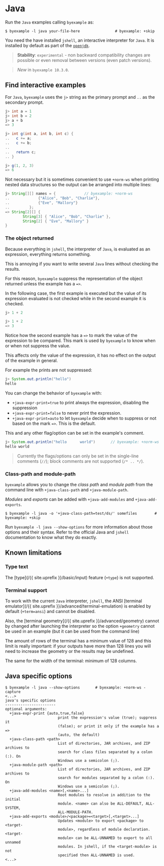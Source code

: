 # Java

Run the `Java` examples calling `byexample` as:

```shell
$ byexample -l java your-file-here                # byexample: +skip
```

You need the have installed `jshell`, an interactive interpreter
for `Java`. It is installed by default as part of the
[`openjdk`](https://openjdk.java.net/).

> **Stability**: ``experimental`` - non backward compatibility changes are
> possible or even removal between versions (even patch versions).

> *New* in ``byexample 10.3.0``.

## Find interactive examples

For ``Java``, ``byexample`` uses the ``j>`` string as the primary prompt
and ``..`` as the secondary prompt.


```java
j> int a = 1
j> int b = 2
j> a + b
=> 3

j> int g(int a, int b, int c) {
..   c += a;
..   c += b;
..
..   return c;
.. }

j> g(1, 2, 3)
=> 6
```

Not necessary but it is sometimes convenient to use `+norm-ws`
when printing nested data structures so the output can be arranged into
multiple lines:

```java
j> String[][] names = {             // byexample: +norm-ws
..             {"Alice", "Bob", "Charlie"},
..             {"Eve", "Mallory"}
..         };
=> String[2][] {
        String[3] { "Alice", "Bob", "Charlie" },
        String[2] { "Eve", "Mallory" }
}
```

### The object returned

Because everything in `jshell`, the interpreter of `Java`, is evaluated
as an expression, everything returns something.

This is annoying if you want to write several ``Java`` lines without checking
the results.

For this reason, ``byexample`` suppress the representation of the object
returned unless the example has a ``=>``.

In the following case, the first example is executed but the value of
its expression evaluated is not checked while in the second example
it is checked.

```java
j> 1 + 2

j> 1 + 2
=> 3
```

Notice how the second example has a `=>` to mark the value of the
expression to be compared. This mark is used by `byexample` to know when
or when not suppress the value.

This affects only the value of the expression, it has no effect on the
output of the example in general.

For example the prints are not suppressed:

```java
j> System.out.println("hello")
hello
```

You can change the behavior of `byexample` with:

 - `+java-expr-print=true` to print always the expression, disabling the
suppression
 - `+java-expr-print=false` to never print the expression.
 - `+java-expr-print=auto` to let `byexample` decide when to suppress or
not based on the mark `=>`. This is the default.

This and any other flag/option can be set in the example's comment.

```java
j> System.out.println("hello      world")       // byexample: +norm-ws
hello world
```

> Currently the flags/options can only be set in the single-line
> comments (`//`); block comments are not supported (`/* .. */`).

### Class-path and module-path

`byexample` allows you to change the *class path* and *module path*
from the command line with `+java-class-path` and `+java-module-path`.

*Modules* and *exports* can be added with `+java-add-modules` and
`+java-add-exports`.

```shell
$ byexample -l java -o '+java-class-path=test/ds/' somefiles        # byexample: +skip
```

Run `byexample -l java --show-options` for more information about those
options and their syntax. Refer to the official Java and `jshell`
documentation to know what they do exactly.


## Known limitations

### Type text

The [type](/{{ site.uprefix }}/basic/input)
feature (`+type`) is not supported.

### Terminal support

To work with the current `Java` interpreter, ``jshell``, the ANSI
[terminal emulator](/{{ site.uprefix }}/advanced/terminal-emulation) is
enabled by default (``+term=ansi``) and cannot be disabled.

Also, the [terminal geometry](/{{ site.uprefix }}/advanced/geometry)
cannot by changed after launching the interpreter
so the option ``+geometry`` cannot be used in an example (but it can be
used from the command line)

The amount of rows of the terminal has a minimum value of 128 and this limit
is really important: if your outputs have more than 128 lines you will need
to increase the geometry or the results may be undefined.

The same for the width of the terminal: minimum of 128 columns.

## Java specific options

```
$ byexample -l java --show-options       # byexample: +norm-ws -capture
<...>
java's specific options
-----------------------
optional arguments:
  +java-expr-print {auto,true,false}
                        print the expression's value (true); suppress it
                        (false); or print it only if the example has a =>
                        (auto, the default)
  +java-class-path <path>
                        List of directories, JAR archives, and ZIP archives to
                        search for class files separated by a colon (:). On
                        Windows use a semicolon (;).
  +java-module-path <path>
                        List of directories, JAR archives, and ZIP archives to
                        search for modules separated by a colon (:). On
                        Windows use a semicolon (;).
  +java-add-modules <name>[,<name>...]
                        Root modules to resolve in addition to the initial
                        module. <name> can also be ALL-DEFAULT, ALL-SYSTEM,
                        ALL-MODULE-PATH.
  +java-add-exports <module>/<package>=<target>[,<target>...]
                        Updates <module> to export <package> to <target-
                        module>, regardless of module declaration. <target-
                        module> can be ALL-UNNAMED to export to all unnamed
                        modules. In jshell, if the <target-module> is not
                        specified then ALL-UNNAMED is used.
<...>
```

